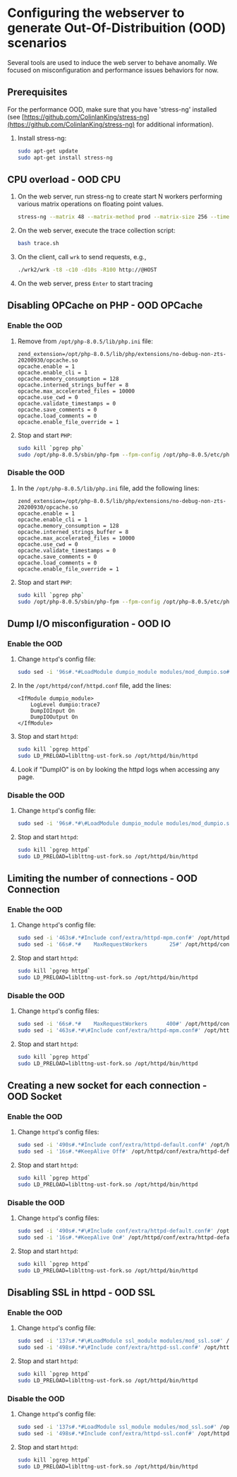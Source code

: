 # Configuring the webserver to generate Out-Of-Distribuition (OOD) scenarios

Several tools are used to induce the web server to behave anomally. We focused on misconfiguration and performance issues behaviors for now.

## Prerequisites

For the performance OOD, make sure that you have 'stress-ng' installed (see [https://github.com/ColinIanKing/stress-ng](https://github.com/ColinIanKing/stress-ng) for additional information).

1. Install stress-ng:
    ```bash
    sudo apt-get update
    sudo apt-get install stress-ng
    ```

## CPU overload - OOD CPU

1. On the web server, run stress-ng to create start N workers performing various matrix operations on floating point values.

    ```bash
    stress-ng --matrix 48 --matrix-method prod --matrix-size 256 --timeout 120
    ```

2. On the web server, execute the trace collection script:
    ```bash
    bash trace.sh
    ```

3. On the client, call `wrk` to send requests, e.g.,
    ```bash
    ./wrk2/wrk -t8 -c10 -d10s -R100 http://@HOST
    ```

4. On the web server, press `Enter` to start tracing

## Disabling OPCache on PHP - OOD OPCache

### Enable the OOD

1. Remove from `/opt/php-8.0.5/lib/php.ini` file:
    ```
    zend_extension=/opt/php-8.0.5/lib/php/extensions/no-debug-non-zts-20200930/opcache.so
    opcache.enable = 1
    opcache.enable_cli = 1
    opcache.memory_consumption = 128
    opcache.interned_strings_buffer = 8
    opcache.max_accelerated_files = 10000
    opcache.use_cwd = 0
    opcache.validate_timestamps = 0
    opcache.save_comments = 0
    opcache.load_comments = 0
    opcache.enable_file_override = 1
    ```

2. Stop and start `PHP`:
    ```bash
    sudo kill `pgrep php`
    sudo /opt/php-8.0.5/sbin/php-fpm --fpm-config /opt/php-8.0.5/etc/php-fpm.conf
    ```

### Disable the OOD

1. In the `/opt/php-8.0.5/lib/php.ini` file, add the following lines:
    ```
    zend_extension=/opt/php-8.0.5/lib/php/extensions/no-debug-non-zts-20200930/opcache.so
    opcache.enable = 1
    opcache.enable_cli = 1
    opcache.memory_consumption = 128
    opcache.interned_strings_buffer = 8
    opcache.max_accelerated_files = 10000
    opcache.use_cwd = 0
    opcache.validate_timestamps = 0
    opcache.save_comments = 0
    opcache.load_comments = 0
    opcache.enable_file_override = 1
    ```

2. Stop and start `PHP`:
    ```bash
    sudo kill `pgrep php`
    sudo /opt/php-8.0.5/sbin/php-fpm --fpm-config /opt/php-8.0.5/etc/php-fpm.conf
    ```

## Dump I/O misconfiguration - OOD IO

### Enable the OOD

1. Change `httpd`'s config file:
    ```bash
    sudo sed -i '96s#.*#LoadModule dumpio_module modules/mod_dumpio.so#' /opt/httpd/conf/httpd.conf
    ```

2. In the `/opt/httpd/conf/httpd.conf` file, add the lines:
    ```
    <IfModule dumpio_module>
        LogLevel dumpio:trace7
        DumpIOInput On
        DumpIOOutput On
    </IfModule>
    ```

3. Stop and start `httpd`:
    ```bash
    sudo kill `pgrep httpd`
    sudo LD_PRELOAD=liblttng-ust-fork.so /opt/httpd/bin/httpd
    ```

5. Look if "DumpIO" is on by looking the httpd logs when accessing any page.

### Disable the OOD

1. Change `httpd`'s config file:
    ```bash
    sudo sed -i '96s#.*#\#LoadModule dumpio_module modules/mod_dumpio.so#' /opt/httpd/conf/httpd.conf
    ```

2. Stop and start `httpd`:
    ```bash
    sudo kill `pgrep httpd`
    sudo LD_PRELOAD=liblttng-ust-fork.so /opt/httpd/bin/httpd
    ```


## Limiting the number of connections - OOD Connection

### Enable the OOD

1. Change `httpd`'s config file:
    ```bash
    sudo sed -i '463s#.*#Include conf/extra/httpd-mpm.conf#' /opt/httpd/conf/httpd.conf
    sudo sed -i '66s#.*#    MaxRequestWorkers       25#' /opt/httpd/conf/extra/httpd-mpm.conf
    ```

2. Stop and start `httpd`:
    ```bash
    sudo kill `pgrep httpd`
    sudo LD_PRELOAD=liblttng-ust-fork.so /opt/httpd/bin/httpd
    ```

### Disable the OOD

1. Change `httpd`'s config files:
    ```bash
    sudo sed -i '66s#.*#    MaxRequestWorkers      400#' /opt/httpd/conf/extra/httpd-mpm.conf
    sudo sed -i '463s#.*#\#Include conf/extra/httpd-mpm.conf#' /opt/httpd/conf/httpd.conf
    ```

2. Stop and start `httpd`:
    ```bash
    sudo kill `pgrep httpd`
    sudo LD_PRELOAD=liblttng-ust-fork.so /opt/httpd/bin/httpd
    ```

## Creating a new socket for each connection - OOD Socket

### Enable the OOD

1. Change `httpd`'s config files:
    ```bash
    sudo sed -i '490s#.*#Include conf/extra/httpd-default.conf#' /opt/httpd/conf/httpd.conf
    sudo sed -i '16s#.*#KeepAlive Off#' /opt/httpd/conf/extra/httpd-default.conf
    ```

2. Stop and start `httpd`:
    ```bash
    sudo kill `pgrep httpd`
    sudo LD_PRELOAD=liblttng-ust-fork.so /opt/httpd/bin/httpd
    ```

### Disable the OOD

1. Change `httpd`'s config files:
    ```bash
    sudo sed -i '490s#.*#\#Include conf/extra/httpd-default.conf#' /opt/httpd/conf/httpd.conf
    sudo sed -i '16s#.*#KeepAlive On#' /opt/httpd/conf/extra/httpd-default.conf
    ```

2. Stop and start `httpd`:
    ```bash
    sudo kill `pgrep httpd`
    sudo LD_PRELOAD=liblttng-ust-fork.so /opt/httpd/bin/httpd
    ```

## Disabling SSL in httpd - OOD SSL

### Enable the OOD

1. Change `httpd`'s config file:

    ```bash
    sudo sed -i '137s#.*#\#LoadModule ssl_module modules/mod_ssl.so#' /opt/httpd/conf/httpd.conf
    sudo sed -i '498s#.*#\#Include conf/extra/httpd-ssl.conf#' /opt/httpd/conf/httpd.conf
    ```

2. Stop and start `httpd`:
    ```bash
    sudo kill `pgrep httpd`
    sudo LD_PRELOAD=liblttng-ust-fork.so /opt/httpd/bin/httpd
    ```

### Disable the OOD

1. Change `httpd`'s config file:

    ```bash
    sudo sed -i '137s#.*#LoadModule ssl_module modules/mod_ssl.so#' /opt/httpd/conf/httpd.conf
    sudo sed -i '498s#.*#Include conf/extra/httpd-ssl.conf#' /opt/httpd/conf/httpd.conf
    ```

2. Stop and start `httpd`:
    ```bash
    sudo kill `pgrep httpd`
    sudo LD_PRELOAD=liblttng-ust-fork.so /opt/httpd/bin/httpd
    ```